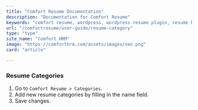 ```yaml
---
title: "Comfort Resume Documentation"
description: "Documentation for Comfort Resume"
keywords: "comfort resume, wordpress, wordpress resume plugin, resume builder"
url: "/comfortresume/user-guide/resume-category"
type: "type"
site_name: "Comfort HRM"
image: "https://comforthrm.com/assets/images/seo.png"
card: "article"

---
```


### Resume Categories

1. Go to `Comfort Resume > Categories`.
2. Add new resume categories by filling in the name field.
3. Save changes.


